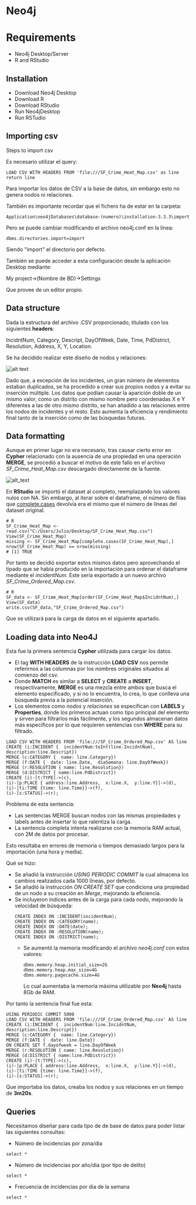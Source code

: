 # Neo4j

# Requirements
* Neo4j Desktop/Server
* R and RStudio

## Installation
* Download Neo4j Desktop
* Download R
* Download RStudio
* Run Neo4jDesktop
* Run RSTudio

## Importing csv

Steps to import csv

Es necesario utilizar el query:
```
LOAD CSV WITH HEADERS FROM 'file:///SF_Crime_Heat_Map.csv' as line return line
```
Para importar los datos de CSV a la base de datos, sin embargo esto no genera nodos ni relaciones.

También es importante recordar que el fichero ha de estar en la carpeta:

```
Application\neo4jDatabases\database-(numero)\installation-3.3.3\import
```
Pero se puede cambiar modificando el archivo neo4j.conf en la línea:

```
dbms.directories.import=import
```

Siendo "import" el directorio por defecto.

También se puede acceder a esta configuración desde la aplicación Desktop mediante:

My project->(Nombre de BD)->Settings

Que provee de un editor propio.

## Data structure

Dada la estructura del archivo .CSV proporcionado, titulado con los siguientes **headers**:

IncidntNum, Category, Descript, DayOfWeek, Date, Time, PdDistrict, Resolution, Address, X, Y, Location.

Se ha decidido realizar este diseño de nodos y relaciones:

![alt text](https://image.ibb.co/gedhxx/nodos.jpg)

Dado que, a excepción de los incidentes, un gran número de elementos estaban duplicados, se ha procedido a crear sus propios nodos y a evitar su inserción múltiple. Los datos que podían causar la aparición doble de un mismo valor, como un distrito con mismo nombre pero coordenadas X e Y diferentes a las de otro mismo distrito, se han añadido a las relaciones entre los nodos de incidentes y el resto. Esto aumenta la eficiencia y rendimiento final tanto de la inserción como de las búsquedas futuras.

## Data formatting

Aunque en primer lugar no era necesario, tras causar cierto error en __Cypher__ relacionado con la ausencia de una propiedad en una operación __MERGE__, se procedió a buscar el motivo de este fallo en el archivo *SF_Crime_Heat_Map.csv* descargado directamente de la fuente.

![alt_text](https://image.ibb.co/bziqHx/error.jpg)

En **RStudio** se importó el dataset al completo, reemplazando los valores nulos con NA. Sin embargo, al iterar sobre el dataframe, el número de filas que [complete.cases]() devolvía era el mismo que el número de líneas del dataset original.


```
# R
SF_Crime_Heat_Map <- read.csv("C:/Users/Julio/Desktop/SF_Crime_Heat_Map.csv")
View(SF_Crime_Heat_Map)
missing <- SF_Crime_Heat_Map[complete.cases(SF_Crime_Heat_Map),]
nrow(SF_Crime_Heat_Map) == nrow(missing)
# [1] TRUE
```

Por tanto se decidió exportar estos mismos datos pero aprovechando el tipado que se había producido en la importación para ordenar el dataframe mediante el *incidentNum*. Este sería exportado a un nuevo archivo *SF_Crime_Ordered_Map.csv*.

```
# R
SF_data <- SF_Crime_Heat_Map[order(SF_Crime_Heat_Map$IncidntNum),]
View(SF_data)
write.csv(SF_data,"SF_Crime_Ordered_Map.csv")
```

Que se utilizará para la carga de datos en el siguiente apartado.

## Loading data into Neo4J

Esta fue la primera sentencia **Cypher** utilizada para cargar los datos.

* El tag **WITH HEADERS** de la instrucción **LOAD CSV** nos permite referirnos a las columnas por los nombres originales situados al comienzo del csv.
* Donde **MATCH** es similar a **SELECT** y **CREATE** a **INSERT**, respectivamente, **MERGE** es una mezcla entre ambos que busca el elemento especificado, y si no lo encuentra, lo crea, lo que conlleva una búsqueda previa a la potencial inserción.
* Los elementos como *nodos* y *relaciones* se especifican con **LABELS** y **Properties**, donde los primeros actuan como tipo principal del elemento y sirven para filtrarlos más fácilmente, y los segundos almacenan datos más específicos por lo que requieren sentencias con **WHERE** para su filtrado.

```
LOAD CSV WITH HEADERS FROM 'file:///SF_Crime_Ordered_Map.csv' AS line
CREATE (i:INCIDENT {  incidentNum:toInt(line.IncidntNum), description:line.Descript})
MERGE (c:CATEGORY {  name: line.Category})
MERGE (f:DATE {  date: line.Date,  diaSemana: line.DayOfWeek})
MERGE (r:RESOLUTION { name: line.Resolution})
MERGE (d:DISTRICT { name:line.PdDistrict})
CREATE (i)-[t:TYPE]->(c),
(i)-[p:PLACE { address:line.Address,  x:line.X,  y:line.Y}]->(d),
(i)-[ti:TIME {time: line.Time}]->(f),
(i)-[s:STATUS]->(r);
```
Problema de esta sentencia:
* Las sentencias MERGE buscan nodos con las mismas propiedades y labels antes de insertar lo que ralentiza la carga.
* La sentencia completa intenta realizarse con la memoria RAM actual, con 2M de datos por procesar.


Esto resultaba en errores de memoria o tiempos demasiado largos para la importación (una hora y media).

Qué se hizo:
* Se añadió la instrucción *USING PERIODIC COMMIT* la cual almacena los cambios realizados cada 1000 líneas, por defecto.
* Se añadió la instrucción *ON CREATE SET* que condiciona una propiedad de un nodo a su creación en *Merge*, mejorando la eficiencia.
* Se incluyeron índices antes de la carga para cada nodo, mejorando la velocidad de búsqueda:
  ```
  CREATE INDEX ON :INCIDENT(incidentNum);
  CREATE INDEX ON :CATEGORY(name);
  CREATE INDEX ON :DATE(date);
  CREATE INDEX ON :RESOLUTION(name);
  CREATE INDEX ON :DISTRICT(name);
  ```
  * Se aumentó la memoria modificando el archivo *neo4j.conf* con estos valores:
    ```
    dbms.memory.heap.initial_size=2G
    dbms.memory.heap.max_size=4G
    dbms.memory.pagecache.size=4G
    ````
    Lo cual aumentaba la memoría máxima utilizable por **Neo4j** hasta 8Gb de RAM.
    
Por tanto la sentencia final fue esta:

```
USING PERIODIC COMMIT 5000
LOAD CSV WITH HEADERS FROM 'file:///SF_Crime_Ordered_Map.csv' AS line
CREATE (i:INCIDENT {  incidentNum:line.IncidntNum, description:line.Descript})
MERGE (c:CATEGORY {  name: line.Category})
MERGE (f:DATE {  date: line.Date})
ON CREATE SET f.dayofweek = line.DayOfWeek
MERGE (r:RESOLUTION { name: line.Resolution})
MERGE (d:DISTRICT { name:line.PdDistrict})
CREATE (i)-[t:TYPE]->(c),
(i)-[p:PLACE { address:line.Address,  x:line.X,  y:line.Y}]->(d),
(i)-[ti:TIME {time: line.Time}]->(f),
(i)-[s:STATUS]->(r);
```

Que importaba los datos, creaba los nodos y sus relaciones en un tiempo de **3m20s**.

## Queries

Necesitamos diseñar para cada tipo de de base de datos para poder listar las siguientes consultas:

* Número de incidencias por zona/dia

```
select *
```

* Número de incidencias por año/dia (por tipo de delito)

```
select *
```
* Frecuencia de incidencias por dia de la semana

```
select *
```

